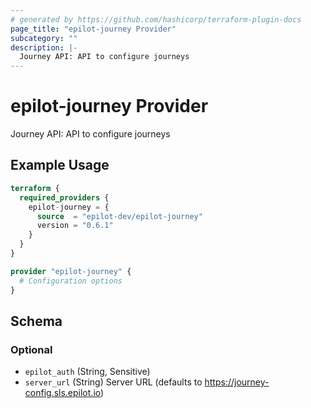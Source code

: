 ```yaml
---
# generated by https://github.com/hashicorp/terraform-plugin-docs
page_title: "epilot-journey Provider"
subcategory: ""
description: |-
  Journey API: API to configure journeys
---
```


# epilot-journey Provider

Journey API: API to configure journeys

## Example Usage

```terraform
terraform {
  required_providers {
    epilot-journey = {
      source  = "epilot-dev/epilot-journey"
      version = "0.6.1"
    }
  }
}

provider "epilot-journey" {
  # Configuration options
}
```

<!-- schema generated by tfplugindocs -->
## Schema

### Optional

- `epilot_auth` (String, Sensitive)
- `server_url` (String) Server URL (defaults to https://journey-config.sls.epilot.io)
